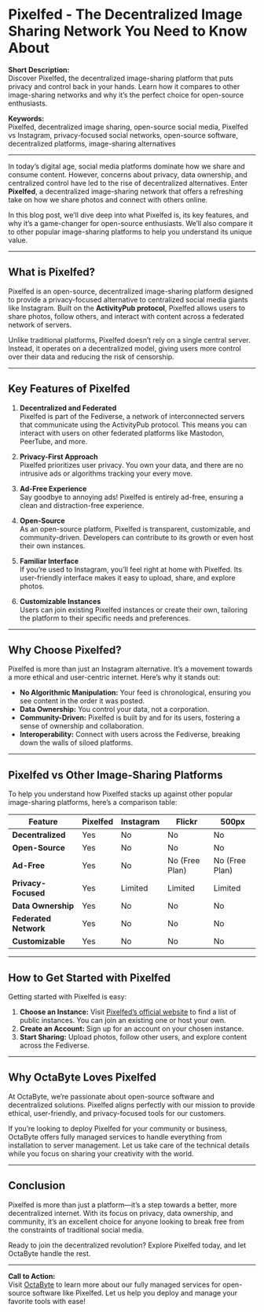 # Pixelfed - The Decentralized Image Sharing Network You Need to Know About  

**Short Description:**  
Discover Pixelfed, the decentralized image-sharing platform that puts privacy and control back in your hands. Learn how it compares to other image-sharing networks and why it’s the perfect choice for open-source enthusiasts.  

**Keywords:**  
Pixelfed, decentralized image sharing, open-source social media, Pixelfed vs Instagram, privacy-focused social networks, open-source software, decentralized platforms, image-sharing alternatives  

---

In today’s digital age, social media platforms dominate how we share and consume content. However, concerns about privacy, data ownership, and centralized control have led to the rise of decentralized alternatives. Enter **Pixelfed**, a decentralized image-sharing network that offers a refreshing take on how we share photos and connect with others online.  

In this blog post, we’ll dive deep into what Pixelfed is, its key features, and why it’s a game-changer for open-source enthusiasts. We’ll also compare it to other popular image-sharing platforms to help you understand its unique value.  

---

## What is Pixelfed?  

Pixelfed is an open-source, decentralized image-sharing platform designed to provide a privacy-focused alternative to centralized social media giants like Instagram. Built on the **ActivityPub protocol**, Pixelfed allows users to share photos, follow others, and interact with content across a federated network of servers.  

Unlike traditional platforms, Pixelfed doesn’t rely on a single central server. Instead, it operates on a decentralized model, giving users more control over their data and reducing the risk of censorship.  

---

## Key Features of Pixelfed  

1. **Decentralized and Federated**  
   Pixelfed is part of the Fediverse, a network of interconnected servers that communicate using the ActivityPub protocol. This means you can interact with users on other federated platforms like Mastodon, PeerTube, and more.  

2. **Privacy-First Approach**  
   Pixelfed prioritizes user privacy. You own your data, and there are no intrusive ads or algorithms tracking your every move.  

3. **Ad-Free Experience**  
   Say goodbye to annoying ads! Pixelfed is entirely ad-free, ensuring a clean and distraction-free experience.  

4. **Open-Source**  
   As an open-source platform, Pixelfed is transparent, customizable, and community-driven. Developers can contribute to its growth or even host their own instances.  

5. **Familiar Interface**  
   If you’re used to Instagram, you’ll feel right at home with Pixelfed. Its user-friendly interface makes it easy to upload, share, and explore photos.  

6. **Customizable Instances**  
   Users can join existing Pixelfed instances or create their own, tailoring the platform to their specific needs and preferences.  

---

## Why Choose Pixelfed?  

Pixelfed is more than just an Instagram alternative. It’s a movement towards a more ethical and user-centric internet. Here’s why it stands out:  

- **No Algorithmic Manipulation:** Your feed is chronological, ensuring you see content in the order it was posted.  
- **Data Ownership:** You control your data, not a corporation.  
- **Community-Driven:** Pixelfed is built by and for its users, fostering a sense of ownership and collaboration.  
- **Interoperability:** Connect with users across the Fediverse, breaking down the walls of siloed platforms.  

---

## Pixelfed vs Other Image-Sharing Platforms  

To help you understand how Pixelfed stacks up against other popular image-sharing platforms, here’s a comparison table:  

| Feature                | Pixelfed               | Instagram              | Flickr                 | 500px                  |  
|------------------------|------------------------|------------------------|------------------------|------------------------|  
| **Decentralized**      | Yes                    | No                     | No                     | No                     |  
| **Open-Source**        | Yes                    | No                     | No                     | No                     |  
| **Ad-Free**            | Yes                    | No                     | No (Free Plan)         | No (Free Plan)         |  
| **Privacy-Focused**    | Yes                    | Limited                | Limited                | Limited                |  
| **Data Ownership**     | Yes                    | No                     | No                     | No                     |  
| **Federated Network**  | Yes                    | No                     | No                     | No                     |  
| **Customizable**       | Yes                    | No                     | No                     | No                     |  

---

## How to Get Started with Pixelfed  

Getting started with Pixelfed is easy:  

1. **Choose an Instance:** Visit [Pixelfed’s official website](https://pixelfed.org) to find a list of public instances. You can join an existing one or host your own.  
2. **Create an Account:** Sign up for an account on your chosen instance.  
3. **Start Sharing:** Upload photos, follow other users, and explore content across the Fediverse.  

---

## Why OctaByte Loves Pixelfed  

At OctaByte, we’re passionate about open-source software and decentralized solutions. Pixelfed aligns perfectly with our mission to provide ethical, user-friendly, and privacy-focused tools for our customers.  

If you’re looking to deploy Pixelfed for your community or business, OctaByte offers fully managed services to handle everything from installation to server management. Let us take care of the technical details while you focus on sharing your creativity with the world.  

---

## Conclusion  

Pixelfed is more than just a platform—it’s a step towards a better, more decentralized internet. With its focus on privacy, data ownership, and community, it’s an excellent choice for anyone looking to break free from the constraints of traditional social media.  

Ready to join the decentralized revolution? Explore Pixelfed today, and let OctaByte handle the rest.  

---

**Call to Action:**  
Visit [OctaByte](https://octabyte.io) to learn more about our fully managed services for open-source software like Pixelfed. Let us help you deploy and manage your favorite tools with ease!